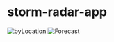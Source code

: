 # storm-radar-app
![byLocation](https://user-images.githubusercontent.com/61079434/123313600-4b70a580-d547-11eb-8f4b-f11c8f0c5edc.jpeg)
![Forecast](https://user-images.githubusercontent.com/61079434/123314165-df427180-d547-11eb-8b38-01f55eb80684.jpeg)

